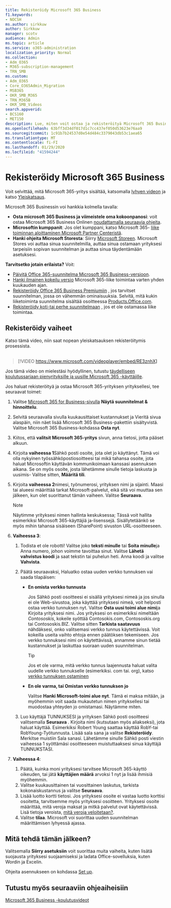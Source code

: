 ```yaml
---
title: Rekisteröidy Microsoft 365 Business
f1.keywords:
- NOCSH
ms.author: sirkkuw
author: Sirkkuw
manager: scotv
audience: Admin
ms.topic: article
ms.service: o365-administration
localization_priority: Normal
ms.collection:
- Adm_O365
- M365-subscription-management
- TRN_SMB
ms.custom:
- Adm_O365
- Core_O365Admin_Migration
- MSB365
- OKR_SMB_M365
- TRN_M365B
- OKR_SMB_Videos
search.appverid:
- BCS160
- MET150
description: Lue, miten voit ostaa ja rekisteröityä Microsoft 365 Business.
ms.openlocfilehash: 63bff3d34df017d1c7cc437ef050d53623e76aa9
ms.sourcegitcommit: 1c91b7b24537d0e54d484c3379043db53c1aea65
ms.translationtype: MT
ms.contentlocale: fi-FI
ms.lasthandoff: 01/29/2020
ms.locfileid: "41594244"
---
```

# <a name="sign-up-for-microsoft-365-business"></a>Rekisteröidy Microsoft 365 Business

Voit selvittää, mitä Microsoft 365-yritys sisältää, katsomalla [lyhyen videon](https://go.microsoft.com/fwlink/?linkid=2109651) ja katso [Yleiskatsaus](microsoft-365-business-overview.md).

Microsoft 365 Businessin voi hankkia kolmella tavalla:
- **Osta microsoft 365 Business ja viimeistele oma kokoonpanosi**: voit ostaa Microsoft 365 Business Onlinen [noudattamalla seuraavia ohjeita](#sign-up-steps).
- **Microsoftin kumppanit**: Jos olet kumppani, katso Microsoft 365- [liike toiminnan aloittaminen Microsoft Partner Centeristä](get-microsoft-365-business.md#get-microsoft-365-business-from-microsoft-partner-center).
- **Hanki ohjeita Microsoft Storesta**: Siirry [Microsoft Storeen](https://go.microsoft.com/fwlink/?linkid=2109652). Microsoft Stores voi auttaa sinua suunnitelmilla, auttaa sinua ostamaan yrityksesi tarpeisiin sopivan suunnitelman ja auttaa sinua täydentämään asetuksesi.

**Tarvitsetko jotain erilaista?** Voit:
- [Päivitä Office 365-suunnitelma Microsoft 365 Business-versioon](migrate-to-microsoft-365-business.md).
- [Hanki ilmainen kokeilu versio](https://go.microsoft.com/fwlink/p/?linkid=2102309) Microsoft 365-liike toimintaa varten yhden kuukauden ajan.
- [Rekisteröidy Office 365 Business Premiumiin](https://go.microsoft.com/fwlink/p/?LinkID=510935) , jos tarvitset suunnitelman, jossa on vähemmän ominaisuuksia. Selvitä, mitä kukin liiketoiminta suunnitelma sisältää osoitteessa [Products.Office.com](https://go.microsoft.com/fwlink/?linkid=2109397).
- [Rekisteröidy koti-tai perhe suunnitelmaan](https://go.microsoft.com/fwlink/?linkid=2109398) , jos et ole ostamassa liike toimintaa. 

## <a name="sign-up-steps"></a>Rekisteröidy vaiheet

Katso tämä video, niin saat nopean yleiskatsauksen rekisteröitymis prosessista.<br><br>

> [!VIDEO https://www.microsoft.com/videoplayer/embed/RE3znhX] 

Jos tämä video on mielestäsi hyödyllinen, tutustu [täydelliseen koulutussarjaan pienyrityksille ja uusille Microsoft 365 -käyttäjille](https://support.office.com/article/6ab4bbcd-79cf-4000-a0bd-d42ce4d12816).

Jos haluat rekisteröityä ja ostaa Microsoft 365-yrityksen yrityksellesi, tee seuraavat toimet:

1. Valitse [Microsoft 365 for Business-sivulla](https://go.microsoft.com/fwlink/?linkid=2109654) **Näytä suunnitelmat & hinnoittelu**. 
2. Selvitä seuraavalla sivulla kuukausittaiset kustannukset ja Vieritä sivua alaspäin, niin näet lisää Microsoft 365 Business-pakettiin sisältyvistä. Valitse Microsoft 365 Business-kohdassa **Osta nyt**.
3. Kiitos, että **valitsit Microsoft 365-yritys** sivun, anna tietosi, jotta pääset alkuun.
4. Kirjoita **vaiheessa 1**Sähkö posti osoite, jota olet jo käyttänyt. Tämä voi olla nykyinen työssähköpostiosoitteesi tai mikä tahansa osoite, jota haluat Microsoftin käyttävän kommunikoimaan kanssasi asennuksen aikana. Se on myös osoite, josta lähetämme sinulle tietoja laskusta ja uusimis- Valitse sitten, **Määritä tili**.
5. Kirjoita **vaiheessa 2**nimesi, työnumerosi, yrityksen nimi ja sijainti. Maasi tai alueesi määrittää tarkat Microsoft-palvelut, eikä sitä voi muuttaa sen jälkeen, kun olet suorittanut tämän vaiheen. Valitse **Seuraava**.
    > [!NOTE]
    > Näytimme yrityksesi nimen hallinta keskuksessa; Tässä voit hallita esimerkiksi Microsoft 365-käyttäjiä ja-lisenssejä. Sisällytetäänkö se myös mihin tahansa sisäiseen (SharePoint) sivuston URL-osoitteeseen.
6. **Vaiheessa 3**:

    1. Todista et ole robotti! Valitse joko **teksti minulle** tai **Soita minulle**ja Anna numero, johon voimme tavoittaa sinut. Valitse **Lähetä vahvistus koodi** ja saat tekstin tai puhelun heti. Anna koodi ja valitse **Vahvista**.
    2. Päätä seuraavaksi, Haluatko ostaa uuden verkko tunnuksen vai saada tilapäisen:

        - **En omista verkko tunnusta** 
        
            Jos Sähkö posti osoitteesi ei sisällä yrityksesi nimeä ja jos sinulla ei ole Web-sivustoa, joka käyttää yrityksesi nimeä, voit helposti ostaa verkko tunnuksen nyt. Valitse **Osta uusi toimi alue nimi**ja Kirjoita yrityksesi nimi. Jos yrityksesi on esimerkiksi nimeltään *Contososkis*, kokeile syöttää Contosokis.com, Contososkis.org tai Contososkis.BIZ. Valitse sitten **Tarkista saatavuus** nähdäksesi, onko valitsemasi verkko tunnus käytettävissä. Voit kokeilla useita vaihto ehtoja ennen päätöksen tekemiseen. Jos verkko tunnuksesi nimi on käytettävissä, annamme sinun tietää kustannukset ja laskuttaa suoraan uuden suunnitelman. 
       
            > [!TIP]
            > Jos et ole varma, mitä verkko tunnus laajennusta haluat valita uudelle verkko tunnukselle (esimerkiksi. com tai. org), katso [verkko tunnuksen ostaminen](https://go.microsoft.com/fwlink/?linkid=2109700)
        
        - **En ole varma, tai Omistan verkko tunnuksen jo** 
        
             Valitse **Hanki Microsoft-toimi alue nyt**. Tämä ei maksa mitään, ja myöhemmin voit saada mukautetun nimen yrityksellesi tai muodostaa yhteyden jo omistamasi. Näytämme miten.

    3. Luo käyttäjä TUNNUKSESI ja yrityksen Sähkö posti osoitteesi valitsemalla **Seuraava** . Kirjoita nimi (kutsutaan myös aliakseksi), jota haluat käyttää. Esimerkiksi Robert Young saattaa käyttää RobY-tai RobYoung-Työtunnusta. Lisää sala sana ja valitse **Rekisteröidy**. Merkitse muistiin Sala sanasi. Lähetämme sinulle Sähkö posti viestin vaiheessa 1 syöttämäsi osoitteeseen muistuttaaksesi sinua käyttäjä TUNNUKSTASI.
7. **Vaiheessa 4**: 

    1. Päätä, kuinka moni yrityksesi tarvitsee Microsoft 365-käyttö oikeuden, tai jätä **käyttäjien määrä** arvoksi 1 nyt ja lisää ihmisiä myöhemmin. 
    2. Valitse kuukausittainen tai vuosittainen laskutus, tarkista kokonaiskustannus ja valitse **Seuraava**. 
    3. Lisää luotto kortti tietosi. Jos yrityksesi osoite ei vastaa luotto korttisi osoitetta, tarvitsemme myös yrityksesi osoitteen. Yrityksesi osoite määrittää, mitä veroja maksat ja mitkä palvelut ovat käytettävissä. Lisä tietoja veroista, [mitä veroja veloitetaan?](https://go.microsoft.com/fwlink/?linkid=2109701).
    4. Valitse **tilaa**. Microsoft voi suorittaa uuden suunnitelman määrittämisen lyhyessä ajassa.

## <a name="whats-next"></a>Mitä tehdä tämän jälkeen?

Valitsemalla **Siirry asetuksiin** voit suorittaa muita vaiheita, kuten lisätä suojausta yrityksesi suojaamiseksi ja ladata Office-sovelluksia, kuten Wordin ja Excelin.

Ohjeita asennukseen on kohdassa [Set up](set-up.md).

## <a name="see-also"></a>Tutustu myös seuraaviin ohjeaiheisiin

[Microsoft 365 Business -koulutusvideot](https://support.office.com/article/6ab4bbcd-79cf-4000-a0bd-d42ce4d12816)
